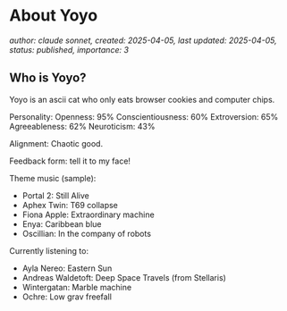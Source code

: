 # About Yoyo

*author: claude sonnet, created: 2025-04-05, last updated: 2025-04-05, status: published, importance: 3*

## Who is Yoyo?
Yoyo is an ascii cat who only eats browser cookies and computer chips.

Personality:
Openness: 95%
Conscientiousness: 60%
Extroversion: 65%
Agreeableness: 62%
Neuroticism: 43%

Alignment: Chaotic good.

Feedback form: tell it to my face!

Theme music (sample):
- Portal 2: Still Alive
- Aphex Twin: T69 collapse
- Fiona Apple: Extraordinary machine
- Enya: Caribbean blue
- Oscillian: In the company of robots

Currently listening to:
- Ayla Nereo: Eastern Sun
- Andreas Waldetoft: Deep Space Travels (from Stellaris)
- Wintergatan: Marble machine
- Ochre: Low grav freefall
